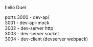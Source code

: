 hello Duel


ports
3000 - dev-api  
3001 - dev-api-mock  
3002 - dev-server http  
3003 - dev-server socket  
3004 - dev-client (devserver webpack)  